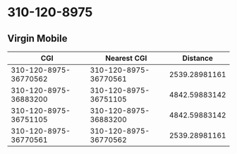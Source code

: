 # 310-120-8975
## Virgin Mobile


| CGI | Nearest CGI | Distance |
|-----|-------------|----------|
| 310-120-8975-36770562 | 310-120-8975-36770561 | 2539.28981161 |
| 310-120-8975-36883200 | 310-120-8975-36751105 | 4842.59883142 |
| 310-120-8975-36751105 | 310-120-8975-36883200 | 4842.59883142 |
| 310-120-8975-36770561 | 310-120-8975-36770562 | 2539.28981161 |
